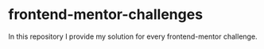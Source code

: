 # frontend-mentor-challenges
 In this repository I provide my solution for every frontend-mentor challenge.
